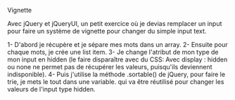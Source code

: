 Vignette

Avec jQuery et jQueryUI, un petit exercice où je devias remplacer un input pour faire un système de vignette pour changer du simple input text.

1- D'abord je récupère et je sépare mes mots dans un array.
2- Ensuite pour chaque mots, je crée une list item.
3- Je change l'atribut de mon type de mon input en hidden (le faire disparaître avec du CSS: Avec display : hidden ou none ne permet pas de récupérer les valeurs, puisqu'ils deviennent indisponible).
4- Puis j'utilise la méthode .sortable() de jQuery, pour faire le trie, je mets le tout dans une variable. qui va être réutilisé pour changer les valeurs de l'input type hidden.

